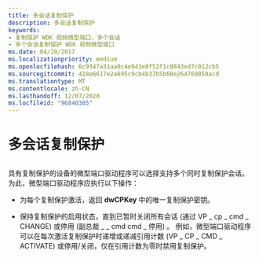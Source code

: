 ```yaml
---
title: 多会话复制保护
description: 多会话复制保护
keywords:
- 复制保护 WDK 视频微型端口，多个会话
- 多个会话复制保护 WDK 视频微型端口
ms.date: 04/20/2017
ms.localizationpriority: medium
ms.openlocfilehash: 6c9347a31aa0c4e943e0f52f1c0843ed7c012cb5
ms.sourcegitcommit: 418e6617e2a695c9cb4b37b5b60e264760858acd
ms.translationtype: MT
ms.contentlocale: zh-CN
ms.lasthandoff: 12/07/2020
ms.locfileid: "96840385"
---
```

# <a name="multiple-session-copy-protection"></a>多会话复制保护


## <span id="ddk_multiple_session_copy_protection_gg"></span><span id="DDK_MULTIPLE_SESSION_COPY_PROTECTION_GG"></span>


具有复制保护的设备的微型端口驱动程序可以选择支持多个同时复制保护会话。 为此，微型端口驱动程序应执行以下操作：

-   为每个复制保护激活，返回 **dwCPKey** 中的唯一复制保护密钥。

-   保持复制保护的启用状态，直到已暂时关闭所有会话 (通过 VP \_ cp \_ cmd \_ CHANGE) 或停用 (副总裁 \_ \_ cmd cmd \_ 停用) 。 例如，微型端口驱动程序可以在每次激活复制保护时递增或递减引用计数 (VP \_ CP \_ CMD \_ ACTIVATE) 或停用/关闭，仅在引用计数为零时禁用复制保护。

 

 





